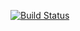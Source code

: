 [![Build Status](https://travis-ci.org/Sokolovskaia/naive-credit.svg?branch=master)](https://travis-ci.org/Sokolovskaia/naive-credit)